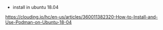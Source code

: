 - install in ubuntu 18.04

https://clouding.io/hc/en-us/articles/360011382320-How-to-Install-and-Use-Podman-on-Ubuntu-18-04